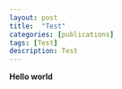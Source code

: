 ```yaml
---
layout: post
title:  "Test"
categories: [publications]
tags: [Test]
description: Test
---
```


**Hello world**